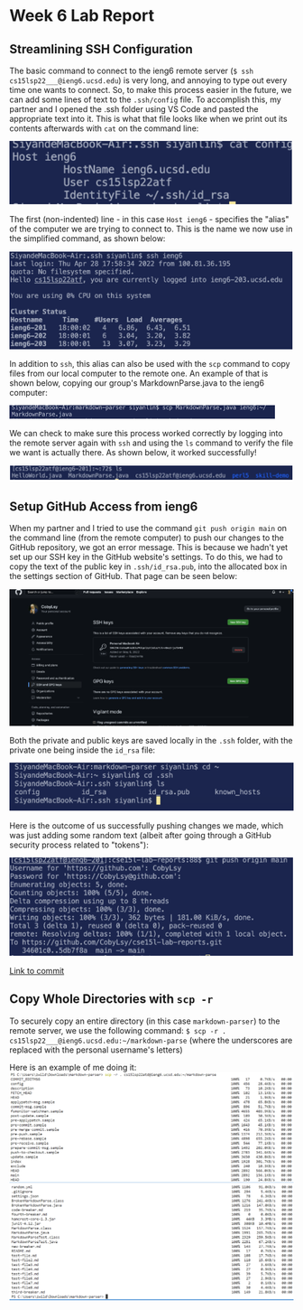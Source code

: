 # Week 6 Lab Report
## Streamlining SSH Configuration
The basic command to connect to the ieng6 remote server (`$ ssh cs15lsp22___@ieng6.ucsd.edu`) is very long, and annoying to type out every time one wants to connect. So, to make this process easier in the future, we can add some lines of text to the `.ssh/config` file. To accomplish this, my partner and I opened the .ssh folder using VS Code and pasted the appropriate text into it. This is what that file looks like when we print out its contents afterwards with `cat` on the command line:

![Image1](week6pic1.PNG)

The first (non-indented) line - in this case `Host ieng6` - specifies the "alias" of the computer we are trying to connect to. This is the name we now use in the simplified command, as shown below:

![Image2](week6pic2.PNG)

In addition to `ssh`, this alias can also be used with the `scp` command to copy files from our local computer to the remote one. An example of that is shown below, copying our group's MarkdownParse.java to the ieng6 computer: 

![Image3](week6pic3.PNG)

We can check to make sure this process worked correctly by logging into the remote server again with `ssh` and using the `ls` command to verify the file we want is actually there. As shown below, it worked successfully!

![Image4](week6pic4.PNG)

## Setup GitHub Access from ieng6
When my partner and I tried to use the command `git push origin main` on the command line (from the remote computer) to push our changes to the GitHub repository, we got an error message. This is because we hadn't yet set up our SSH key in the GitHub website's settings. To do this, we had to copy the text of the public key in `.ssh/id_rsa.pub`, into the allocated box in the settings section of GitHub. That page can be seen below:

![Image5](week6pic5.PNG)

Both the private and public keys are saved locally in the `.ssh` folder, with the private one being inside the `id_rsa` file:

![Image6](week6pic6.PNG)

Here is the outcome of us successfully pushing changes we made, which was just adding some random text (albeit after going through a GitHub security process related to "tokens"):

![Image7](week6pic7.PNG)

[Link to commit](https://github.com/CobyLsy/cse15l-lab-reports/commit/5db7f8ad8e2e90d5747594ac4d8901b3864c86c7)

## Copy Whole Directories with `scp -r`
To securely copy an entire directory (in this case `markdown-parser`) to the remote server, we use the following command:
`$ scp -r . cs15lsp22___@ieng6.ucsd.edu:~/markdown-parse` (where the underscores are replaced with the personal username's letters)

Here is an example of me doing it:
![Image8](week6pic8.PNG)
![Image9](week6pic9.PNG)


